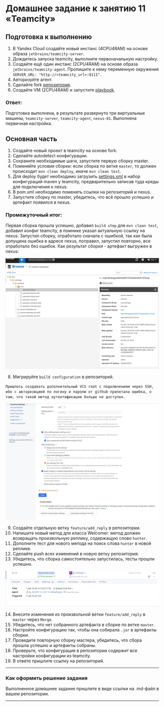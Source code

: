 # Домашнее задание к занятию 11 «Teamcity»

## Подготовка к выполнению

1. В Yandex Cloud создайте новый инстанс (4CPU4RAM) на основе образа `jetbrains/teamcity-server`.
2. Дождитесь запуска teamcity, выполните первоначальную настройку.
3. Создайте ещё один инстанс (2CPU4RAM) на основе образа `jetbrains/teamcity-agent`. Пропишите к нему переменную окружения `SERVER_URL: "http://<teamcity_url>:8111"`.
4. Авторизуйте агент.
5. Сделайте fork [репозитория](https://github.com/aragastmatb/example-teamcity).
6. Создайте VM (2CPU4RAM) и запустите [playbook](./infrastructure).

### Ответ:

Подготовка выполнена, в результате развернуто три виртуальные машины, `teamcity-server`, `teamcity-agent`, `nexus-01`.
Выполнена первичная настройка.

## Основная часть

1. Создайте новый проект в teamcity на основе fork.
2. Сделайте autodetect конфигурации.
3. Сохраните необходимые шаги, запустите первую сборку master.
4. Поменяйте условия сборки: если сборка по ветке `master`, то должен происходит `mvn clean deploy`, иначе `mvn clean test`.
5. Для deploy будет необходимо загрузить [settings.xml](./teamcity/settings.xml) в набор конфигураций maven у teamcity, предварительно записав туда креды для подключения к nexus.
6. В pom.xml необходимо поменять ссылки на репозиторий и nexus.
7. Запустите сборку по master, убедитесь, что всё прошло успешно и артефакт появился в nexus.

### Промежуточный итог:

Первая сборка прошла успешно, добавил `build step` для `mvn clean test`, добавил конфиг teamcity, в помнике указал актуальную ссылку на nexus.
Запустил сборку, отработало сначала с ошибкой, так как была допущена ошибка в адресе nexus, поправил, запустил повторно, все отработало без ошибок. Как результат сборки - артефакт выгружен в nexus:

![1_1](https://github.com/AlekseyStroitelev/Homework/blob/main/Ci/09-ci-05-teamcity/screenshots/teamcity1_1.png)

8. Мигрируйте `build configuration` в репозиторий.

`Пришлось создавать дополнительный VCS root с подключением через SSH, ибо с авторизвцией по логину и паролю от github прилетала ошибка, о том, что такой метод аутентификации больше не доступен.`

![1_2](https://github.com/AlekseyStroitelev/Homework/blob/main/Ci/09-ci-05-teamcity/screenshots/teamcity1_2.png)

9. Создайте отдельную ветку `feature/add_reply` в репозитории.
10. Напишите новый метод для класса Welcomer: метод должен возвращать произвольную реплику, содержащую слово `hunter`.
11. Дополните тест для нового метода на поиск слова `hunter` в новой реплике.
12. Сделайте push всех изменений в новую ветку репозитория.
13. Убедитесь, что сборка самостоятельно запустилась, тесты прошли успешно.

![1_3](https://github.com/AlekseyStroitelev/Homework/blob/main/Ci/09-ci-05-teamcity/screenshots/teamcity1_3.png)

14. Внесите изменения из произвольной ветки `feature/add_reply` в `master` через `Merge`.
15. Убедитесь, что нет собранного артефакта в сборке по ветке `master`.
16. Настройте конфигурацию так, чтобы она собирала `.jar` в артефакты сборки.
17. Проведите повторную сборку мастера, убедитесь, что сбора прошла успешно и артефакты собраны.
18. Проверьте, что конфигурация в репозитории содержит все настройки конфигурации из teamcity.
19. В ответе пришлите ссылку на репозиторий.

---

### Как оформить решение задания

Выполненное домашнее задание пришлите в виде ссылки на .md-файл в вашем репозитории.

---
